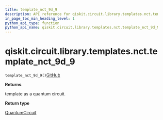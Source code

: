 ```yaml
---
title: template_nct_9d_9
description: API reference for qiskit.circuit.library.templates.nct.template_nct_9d_9
in_page_toc_min_heading_level: 1
python_api_type: function
python_api_name: qiskit.circuit.library.templates.nct.template_nct_9d_9
---
```


# qiskit.circuit.library.templates.nct.template\_nct\_9d\_9

<span id="qiskit.circuit.library.templates.nct.template_nct_9d_9" />

`template_nct_9d_9()`[GitHub](https://github.com/qiskit/qiskit/tree/stable/0.20/qiskit/circuit/library/templates/nct/template_nct_9d_9.py "view source code")

**Returns**

template as a quantum circuit.

**Return type**

[QuantumCircuit](qiskit.circuit.QuantumCircuit "qiskit.circuit.QuantumCircuit")

